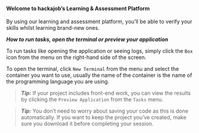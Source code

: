 #### Welcome to hackajob’s Learning & Assessment Platform

By using our learning and assessment platform, you’ll be able to verify your skills whilst learning brand-new ones.

***How to run tasks, open the terminal or preview your application***
&nbsp;

To run tasks like opening the application or seeing logs, simply click the `Box` icon from the menu on the right-hand side of the screen.
&nbsp;

To open the terminal, click `New Terminal` from the menu and select the container you want to use, usually the name of the container is the name of the programming language you are using.
&nbsp;

>***Tip:*** If your project includes front-end work, you can view the results by clicking the `Preview Application` from the `Tasks` menu. 

> ***Tip:*** You don’t need to worry about saving your code as this is done automatically. If you want to keep the project you’ve created, make sure you download it before completing your session.

